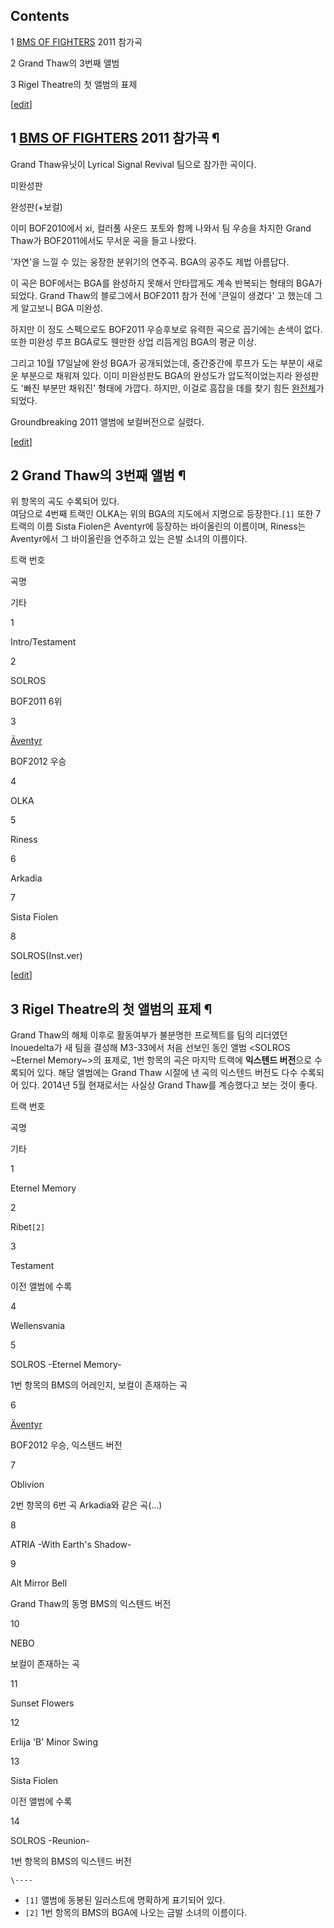 ## Contents

    

1 [BMS OF FIGHTERS](BMS%20OF%20FIGHTERS.md) 2011 참가곡

2 Grand Thaw의 3번째 앨범

3 Rigel Theatre의 첫 앨범의 표제

[[edit](http://rigvedawiki.net/r1/wiki.php/SOLROS?action=edit&section=1)]

## 1 [BMS OF FIGHTERS](BMS%20OF%20FIGHTERS.md) 2011 참가곡 ¶

Grand Thaw유닛이 Lyrical Signal Revival 팀으로 참가한 곡이다.

  
  

미완성판

  
  

완성판(+보컬)

  

이미 BOF2010에서 xi, 컬러풀 사운드 포토와 함께 나와서 팀 우승을 차지한 Grand Thaw가 BOF2011에서도 무서운 곡을 들고
나왔다.

  

'자연'을 느낄 수 있는 웅장한 분위기의 연주곡. BGA의 공주도 제법 아름답다.

  

이 곡은 BOF에서는 BGA를 완성하지 못해서 안타깝게도 계속 반복되는 형태의 BGA가 되었다. Grand Thaw의 블로그에서
BOF2011 참가 전에 '큰일이 생겼다' 고 했는데 그게 알고보니 BGA 미완성.

  

하지만 이 정도 스펙으로도 BOF2011 우승후보로 유력한 곡으로 꼽기에는 손색이 없다. 또한 미완성 루프 BGA로도 웬만한 상업 리듬게임
BGA의 평균 이상.

  

그리고 10월 17일날에 완성 BGA가 공개되었는데, 중간중간에 루프가 도는 부분이 새로운 부분으로 채워져 있다. 이미 미완성판도 BGA의
완성도가 압도적이었는지라 완성판도 '빠진 부분만 채워진' 형태에 가깝다. 하지만, 이걸로 흠잡을 데를 찾기 힘든
[완전체](%EC%99%84%EC%A0%84%EC%B2%B4.md)가 되었다.

  

Groundbreaking 2011 앨범에 보컬버전으로 실렸다.

[[edit](http://rigvedawiki.net/r1/wiki.php/SOLROS?action=edit&section=2)]

## 2 Grand Thaw의 3번째 앨범 ¶

위 항목의 곡도 수록되어 있다.  
여담으로 4번째 트랙인 OLKA는 위의 BGA의 지도에서 지명으로 등장한다.`[1]` 또한 7트랙의 이름 Sista Fiolen은
Aventyr에 등장하는 바이올린의 이름이며, Riness는 Aventyr에서 그 바이올린을 연주하고 있는 은발 소녀의 이름이다.

  

트랙 번호

곡명

기타

1

Intro/Testament

2

SOLROS

BOF2011 6위

3

[Äventyr](%C3%84ventyr.md)

BOF2012 우승

4

OLKA

5

Riness

6

Arkadia

7

Sista Fiolen

8

SOLROS(Inst.ver)

[[edit](http://rigvedawiki.net/r1/wiki.php/SOLROS?action=edit&section=3)]

## 3 Rigel Theatre의 첫 앨범의 표제 ¶

Grand Thaw의 해체 이후로 활동여부가 불분명한 프로젝트를 팀의 리더였던 Inouedelta가 새 팀을 결성해 M3-33에서 처음
선보인 동인 앨범 <SOLROS ~Eternel Memory~>의 표제로, 1번 항목의 곡은 마지막 트랙에 **익스텐드 버전**으로 수록되어
있다. 해당 앨범에는 Grand Thaw 시절에 낸 곡의 익스텐드 버전도 다수 수록되어 있다. 2014년 5월 현재로서는 사실상 Grand
Thaw를 계승했다고 보는 것이 좋다.

  

트랙 번호

곡명

기타

1

Eternel Memory

2

Ribet`[2]`

3

Testament

이전 앨범에 수록

4

Wellensvania

5

SOLROS -Eternel Memory-

1번 항목의 BMS의 어레인지, 보컬이 존재하는 곡

6

[Äventyr](%C3%84ventyr.md)

BOF2012 우승, 익스텐드 버전

7

Oblivion

2번 항목의 6번 곡 Arkadia와 같은 곡(…)

8

ATRIA -With Earth's Shadow-

9

Alt Mirror Bell

Grand Thaw의 동명 BMS의 익스텐드 버전

10

NEBO

보컬이 존재하는 곡

11

Sunset Flowers

12

Erlija 'B' Minor Swing

13

Sista Fiolen

이전 앨범에 수록

14

SOLROS -Reunion-

1번 항목의 BMS의 익스텐드 버전

`\----`

  * `[1]` 앨범에 동봉된 일러스트에 명확하게 표기되어 있다.
  * `[2]` 1번 항목의 BMS의 BGA에 나오는 금발 소녀의 이름이다.

